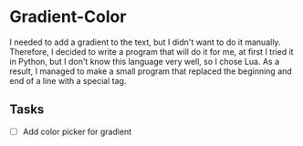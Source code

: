 # Gradient-Color
I needed to add a gradient to the text, but I didn't want to do it manually. Therefore, I decided to write a program that will do it for me, at first I tried it in Python, but I don't know this language very well, so I chose Lua. As a result, I managed to make a small program that replaced the beginning and end of a line with a special tag.

## Tasks
- [ ] Add color picker for gradient
